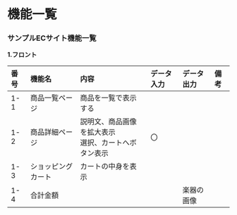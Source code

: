 # 機能一覧<br>
### サンプルECサイト機能一覧<br>
**1.フロント**<br>

|番号|機能名|内容|データ入力|データ出力|備考|
|:---|:---|:---|:---|:---|:---|
|1-1|商品一覧ページ|商品を一覧で表示する||||
|1-2|商品詳細ページ|説明文、商品画像を拡大表示<br>選択、カートへボタン表示|〇|||
|1-3|ショッピングカート|カートの中身を表示||||
|1-4|合計金額|||楽器の画像||
